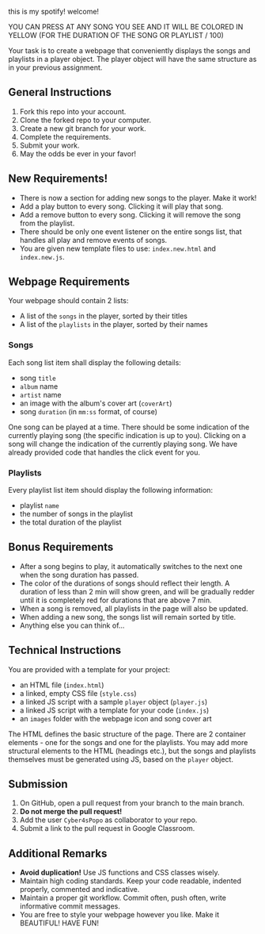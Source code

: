 this is my spotify!
welcome!

YOU CAN PRESS AT ANY SONG YOU SEE AND IT WILL BE COLORED IN YELLOW (FOR THE DURATION OF THE SONG OR PLAYLIST / 100)

Your task is to create a webpage that conveniently displays the songs and playlists in a player object. The player object will have the same structure as in your previous assignment.

## General Instructions

1. Fork this repo into your account.
2. Clone the forked repo to your computer.
3. Create a new git branch for your work.
4. Complete the requirements.
5. Submit your work.
6. May the odds be ever in your favor!

## New Requirements!
- There is now a section for adding new songs to the player. Make it work!
- Add a play button to every song. Clicking it will play that song.
- Add a remove button to every song. Clicking it will remove the song from the playlist.
- There should be only one event listener on the entire songs list, that handles all play and remove events of songs.
- You are given new template files to use: `index.new.html` and `index.new.js`.

## Webpage Requirements

Your webpage should contain 2 lists:

-   A list of the `songs` in the player, sorted by their titles
-   A list of the `playlists` in the player, sorted by their names

### Songs

Each song list item shall display the following details:

-   song `title`
-   `album` name
-   `artist` name
-   an image with the album's cover art (`coverArt`)
-   song `duration` (in `mm:ss` format, of course)

One song can be played at a time. There should be some indication of the currently playing song (the specific indication is up to you). Clicking on a song will change the indication of the currently playing song. We have already provided code that handles the click event for you.

### Playlists

Every playlist list item should display the following information:

-   playlist `name`
-   the number of songs in the playlist
-   the total duration of the playlist

## Bonus Requirements

-   After a song begins to play, it automatically switches to the next one when the song duration has passed.
-   The color of the durations of songs should reflect their length. A duration of less than 2 min will show green, and will be gradually redder until it is completely red for durations that are above 7 min.
-   When a song is removed, all playlists in the page will also be updated.
-   When adding a new song, the songs list will remain sorted by title.
-   Anything else you can think of...

## Technical Instructions

You are provided with a template for your project:

-   an HTML file (`index.html`)
-   a linked, empty CSS file (`style.css`)
-   a linked JS script with a sample `player` object (`player.js`)
-   a linked JS script with a template for your code (`index.js`)
-   an `images` folder with the webpage icon and song cover art

The HTML defines the basic structure of the page. There are 2 container elements - one for the songs and one for the playlists. You may add more structural elements to the HTML (headings etc.), but the songs and playlists themselves must be generated using JS, based on the `player` object.

## Submission

1. On GitHub, open a pull request from your branch to the main branch.
2. **Do not merge the pull request!**
3. Add the user `Cyber4sPopo` as collaborator to your repo.
4. Submit a link to the pull request in Google Classroom.

## Additional Remarks

-   **Avoid duplication!** Use JS functions and CSS classes wisely.
-   Maintain high coding standards. Keep your code readable, indented properly, commented and indicative.
-   Maintain a proper git workflow. Commit often, push often, write informative commit messages.
-   You are free to style your webpage however you like. Make it BEAUTIFUL!
HAVE FUN!
